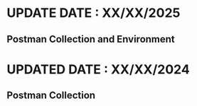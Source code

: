 # UPDATE DATE : XX/XX/2025

## Postman Collection and Environment

# UPDATED DATE : XX/XX/2024

## Postman Collection
